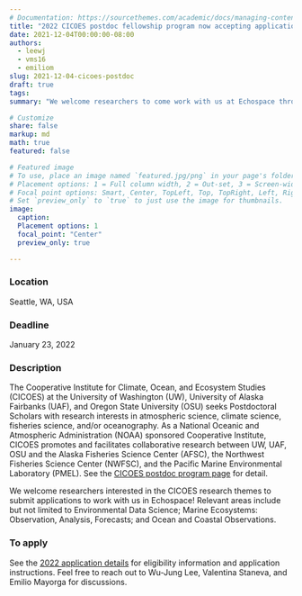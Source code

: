 ```yaml
---
# Documentation: https://sourcethemes.com/academic/docs/managing-content/
title: "2022 CICOES postdoc fellowship program now accepting applications!"
date: 2021-12-04T00:00:00-08:00
authors: 
  - leewj
  - vms16
  - emiliom
slug: 2021-12-04-cicoes-postdoc
draft: true
tags: 
summary: "We welcome researchers to come work with us at Echospace through the CICOES postdoc program!"

# Customize
share: false
markup: md
math: true
featured: false

# Featured image
# To use, place an image named `featured.jpg/png` in your page's folder.
# Placement options: 1 = Full column width, 2 = Out-set, 3 = Screen-width
# Focal point options: Smart, Center, TopLeft, Top, TopRight, Left, Right, BottomLeft, Bottom, BottomRight
# Set `preview_only` to `true` to just use the image for thumbnails.
image:
  caption:
  Placement options: 1
  focal_point: "Center"
  preview_only: true

---
```


### Location
Seattle, WA, USA 

### Deadline
January 23, 2022

### Description
The Cooperative Institute for Climate, Ocean, and Ecosystem Studies (CICOES) at the University of Washington (UW), University of Alaska Fairbanks (UAF), and Oregon State University (OSU) seeks Postdoctoral Scholars with research interests in atmospheric science, climate science, fisheries science, and/or oceanography. As a National Oceanic and Atmospheric Administration (NOAA) sponsored Cooperative Institute, CICOES promotes and facilitates collaborative research between UW, UAF, OSU and the Alaska Fisheries Science Center (AFSC), the Northwest Fisheries Science Center (NWFSC), and the Pacific Marine Environmental Laboratory (PMEL). See the [CICOES postdoc program page](https://cicoes.uw.edu/education/postdoc-program/) for detail.

We welcome researchers interested in the CICOES research themes to submit applications to work with us in Echospace! Relevant areas include but not limited to Environmental Data Science; Marine Ecosystems: Observation, Analysis, Forecasts; and Ocean and Coastal Observations.

### To apply
See the [2022 application details](https://cicoes.uw.edu/wp-content/uploads/sites/21/2021/11/CICOES_Postdoctoral_Program_2022.pdf) for eligibility information and application instructions. Feel free to reach out to Wu-Jung Lee, Valentina Staneva, and Emilio Mayorga for discussions.
